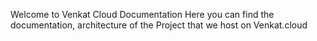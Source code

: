 
Welcome to Venkat Cloud Documentation
Here you can find the documentation, architecture of the Project that we host on Venkat.cloud
